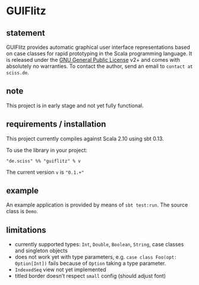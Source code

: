 # GUIFlitz

## statement

GUIFlitz provides automatic graphical user interface representations based on case classes for rapid prototyping in the Scala programming language. It is released under the [GNU General Public License](https://raw.github.com/Sciss/GUIFlitz/master/LICENSE) v2+ and comes with absolutely no warranties. To contact the author, send an email to `contact at sciss.de`.

## note

This project is in early stage and not yet fully functional.

## requirements / installation

This project currently compiles against Scala 2.10 using sbt 0.13.

To use the library in your project:

    "de.sciss" %% "guiflitz" % v

The current version `v` is `"0.1.+"`

## example

An example application is provided by means of `sbt test:run`. The source class is `Demo`.

## limitations

- currently supported types: `Int`, `Double`, `Boolean`, `String`, case classes and singleton objects
- does not work yet with type parameters, e.g. `case class Foo(opt: Option[Int])` fails because of `Option` taking a type parameter.
- `IndexedSeq` view not yet implemented
- titled border doesn't respect `small` config (should adjust font)
